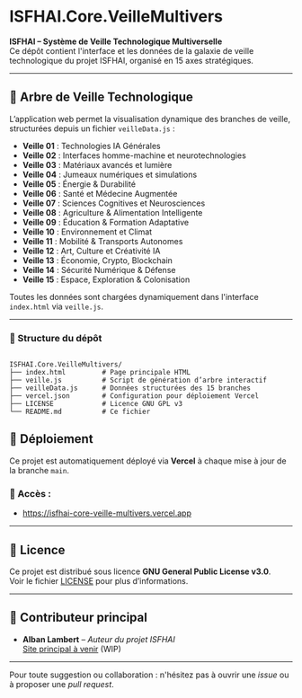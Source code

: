 # ISFHAI.Core.VeilleMultivers

**ISFHAI – Système de Veille Technologique Multiverselle**  
Ce dépôt contient l'interface et les données de la galaxie de veille technologique du projet ISFHAI, organisé en 15 axes stratégiques.

---

## 🌌 Arbre de Veille Technologique

L’application web permet la visualisation dynamique des branches de veille, structurées depuis un fichier `veilleData.js` :

- **Veille 01** : Technologies IA Générales  
- **Veille 02** : Interfaces homme-machine et neurotechnologies  
- **Veille 03** : Matériaux avancés et lumière  
- **Veille 04** : Jumeaux numériques et simulations  
- **Veille 05** : Énergie & Durabilité  
- **Veille 06** : Santé et Médecine Augmentée  
- **Veille 07** : Sciences Cognitives et Neurosciences  
- **Veille 08** : Agriculture & Alimentation Intelligente  
- **Veille 09** : Éducation & Formation Adaptative  
- **Veille 10** : Environnement et Climat  
- **Veille 11** : Mobilité & Transports Autonomes  
- **Veille 12** : Art, Culture et Créativité IA  
- **Veille 13** : Économie, Crypto, Blockchain  
- **Veille 14** : Sécurité Numérique & Défense  
- **Veille 15** : Espace, Exploration & Colonisation

Toutes les données sont chargées dynamiquement dans l'interface `index.html` via `veille.js`.

---

### 🔧 Structure du dépôt

```

ISFHAI.Core.VeilleMultivers/
├── index.html         # Page principale HTML
├── veille.js          # Script de génération d’arbre interactif
├── veilleData.js      # Données structurées des 15 branches
├── vercel.json        # Configuration pour déploiement Vercel
├── LICENSE            # Licence GNU GPL v3
└── README.md          # Ce fichier

```

## 🚀 Déploiement

Ce projet est automatiquement déployé via **Vercel** à chaque mise à jour de la branche `main`.

### 🔗 Accès :
- https://isfhai-core-veille-multivers.vercel.app

---

## 📜 Licence

Ce projet est distribué sous licence **GNU General Public License v3.0**.  
Voir le fichier [LICENSE](./LICENSE) pour plus d’informations.

---

## 🙌 Contributeur principal

- **Alban Lambert** – _Auteur du projet ISFHAI_  
  [Site principal à venir](https://isfhai.science) (WIP)

---

Pour toute suggestion ou collaboration : n'hésitez pas à ouvrir une *issue* ou à proposer une *pull request*.
